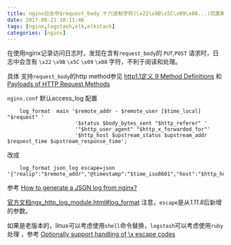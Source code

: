```yaml
---
title: nginx日志中$request_body 十六进制字符(\x22\x9B\x5C\x09\x08...)完美解决方案
date: 2017-06-21 10:11:46
tags: [nginx,logstash,elk,elkstack]
categories: [nginx]
---
```

在使用nginx记录访问日志时，发现在含有`request_body`的 `PUT`,`POST` 请求时，日志中会含有 `\x22` `\x9B` `\x5C` `\x09` `\x08` 字符，不利于阅读和处理。

<!-- more -->

具体 支持`request_body`的http method参见 [http1.1定义 9 Method Definitions][link9MethodDefinitions] 和 [Payloads of HTTP Request Methods][linkPayloadsOfHttpRequestMethods]


`nginx.conf` 默认access_log 配置
```
    log_format  main '$remote_addr - $remote_user [$time_local] "$request" '
                      '$status $body_bytes_sent "$http_referer" '
                      '"$http_user_agent" "$http_x_forwarded_for"'
                      '$http_host $upstream_status $upstream_addr $request_time $upstream_response_time'; 
```

改成
```
    log_format json_log escape=json '{"realip":"$remote_addr","@timestamp":"$time_iso8601","host":"$http_host","request":"$request","req_body":"$request_body","status":"$status","size":$body_bytes_sent,"ua":"$http_user_agent","cookie":"$http_cookie","req_time":"$request_time","uri":"$uri","referer":"$http_referer","xff":"$http_x_forwarded_for","ups_status":"$upstream_status","ups_addr":"$upstream_addr","ups_time":"$upstream_response_time"}';
```

参考 [How to generate a JSON log from nginx?][linkHowToGenerateAJsonLogFromNginx?]

[官方文档ngx_http_log_module.html#log_format][ngx_http_log_module] 注意，`escape`是从*1.11.8*后新增的参数。

如果是老版本的，linux可以考虑使用`shell`命令替换，`logstash`可以考虑使用`ruby`处理 ，参考 [Optionally support handling of \x escape codes][linkOptionallySupportHandlingOf\xEscape]

[link9MethodDefinitions]: https://www.w3.org/Protocols/rfc2616/rfc2616-sec9.html
[linkPayloadsOfHttpRequestMethods]: https://stackoverflow.com/questions/5905916/payloads-of-http-request-methods#answer-5928241
[linkHowToGenerateAJsonLogFromNginx?]: https://stackoverflow.com/questions/25049667/how-to-generate-a-json-log-from-nginx#answer-42564710
[ngx_http_log_module]: http://nginx.org/en/docs/http/ngx_http_log_module.html#log_format
[linkOptionallySupportHandlingOf\xEscape]: https://github.com/logstash-plugins/logstash-codec-json/issues/2
